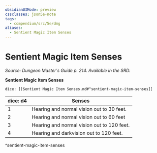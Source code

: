 ```yaml
---
obsidianUIMode: preview
cssclasses: json5e-note
tags:
  - compendium/src/5e/dmg
aliases:
  - Sentient Magic Item Senses
---
```

# Sentient Magic Item Senses
*Source: Dungeon Master's Guide p. 214. Available in the SRD.* 

**Sentient Magic Item Senses**

`dice: [[Sentient Magic Item Senses.md#^sentient-magic-item-senses]]`

| dice: d4 | Senses |
|----------|--------|
| 1 | Hearing and normal vision out to 30 feet. |
| 2 | Hearing and normal vision out to 60 feet |
| 3 | Hearing and normal vision out to 120 feet. |
| 4 | Hearing and darkvision out to 120 feet. |
^sentient-magic-item-senses
